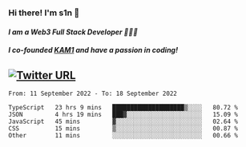 ### Hi there! I'm s1n 👋
#### *I am a Web3 Full Stack Developer 👨🏽‍💻*
#### *I co-founded [KAM1](https://kam1.com) and have a passion in coding!*

[![Twitter URL](https://img.shields.io/twitter/url/https/twitter.com/bukotsunikki.svg?style=social&label=Follow%20%40s1n_s1nstyle)](https://twitter.com/s1n_s1nstyle)
---

<!--START_SECTION:waka-->

```text
From: 11 September 2022 - To: 18 September 2022

TypeScript   23 hrs 9 mins   ████████████████████▒░░░░   80.72 %
JSON         4 hrs 19 mins   ███▓░░░░░░░░░░░░░░░░░░░░░   15.09 %
JavaScript   45 mins         ▓░░░░░░░░░░░░░░░░░░░░░░░░   02.64 %
CSS          15 mins         ▒░░░░░░░░░░░░░░░░░░░░░░░░   00.87 %
Other        11 mins         ░░░░░░░░░░░░░░░░░░░░░░░░░   00.66 %
```

<!--END_SECTION:waka-->

<!--
**s1nstyle/s1nstyle** is a ✨ _special_ ✨ repository because its `README.md` (this file) appears on your GitHub profile.

Here are some ideas to get you started:

- 🔭 I’m currently working on ...
- 🌱 I’m currently learning ...
- 👯 I’m looking to collaborate on ...
- 🤔 I’m looking for help with ...
- 💬 Ask me about ...
- 📫 How to reach me: ...
- 😄 Pronouns: ...
- ⚡ Fun fact: ...
-->

